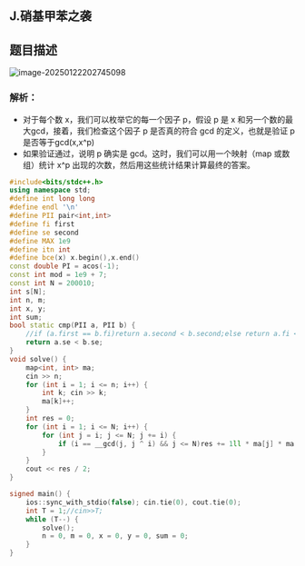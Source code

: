 ## J.硝基甲苯之袭

## 题目描述             

![image-20250122202745098](C:\Users\Administrator\AppData\Roaming\Typora\typora-user-images\image-20250122202745098.png)

### 解析：

- 对于每个数 x，我们可以枚举它的每一个因子 p，假设 p 是 x 和另一个数的最大gcd，接着，我们检查这个因子 p 是否真的符合 gcd 的定义，也就是验证 p 是否等于gcd(x,x^p)
- 如果验证通过，说明 p 确实是 gcd。这时，我们可以用一个映射（map 或数组）统计 x^p 出现的次数，然后用这些统计结果计算最终的答案。

```c++
#include<bits/stdc++.h>
using namespace std;
#define int long long
#define endl '\n'
#define PII pair<int,int>
#define fi first
#define se second
#define MAX 1e9
#define itn int
#define bce(x) x.begin(),x.end()
const double PI = acos(-1);
const int mod = 1e9 + 7;
const int N = 200010;
int s[N];
int n, m;
int x, y;
int sum;
bool static cmp(PII a, PII b) {
	//if (a.first == b.fi)return a.second < b.second;else return a.fi < b.fi;
	return a.se < b.se;
}
void solve() {
	map<int, int> ma;
	cin >> n;
	for (int i = 1; i <= n; i++) {
		int k; cin >> k;
		ma[k]++;
	}
	int res = 0;
	for (int i = 1; i <= N; i++) {
		for (int j = i; j <= N; j += i) {
			if (i == __gcd(j, j ^ i) && j <= N)res += 1ll * ma[j] * ma[j ^ i];
		}
	}
	cout << res / 2;
}

signed main() {
	ios::sync_with_stdio(false); cin.tie(0), cout.tie(0);
	int T = 1;//cin>>T;
	while (T--) {
		solve();
		n = 0, m = 0, x = 0, y = 0, sum = 0;
	}
}
```

